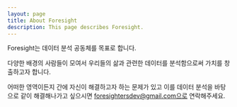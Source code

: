 ```yaml
---
layout: page
title: About Foresight
description: This page describes Foresight.
---
```

Foresight는 데이터 분석 공동체를 목표로 합니다.

다양한 배경의 사람들이 모여서 우리들의 삶과 관련한 데이터를 분석함으로써 가치를 창출하고자 합니다.

어떠한 영역이든지 간에 자신이 해결하고자 하는 문제가 있고 이를 데이터 분석을 바탕으로 같이 해결해나가고 싶으시면 foresightersdev@gmail.com으로 연락해주세요.
